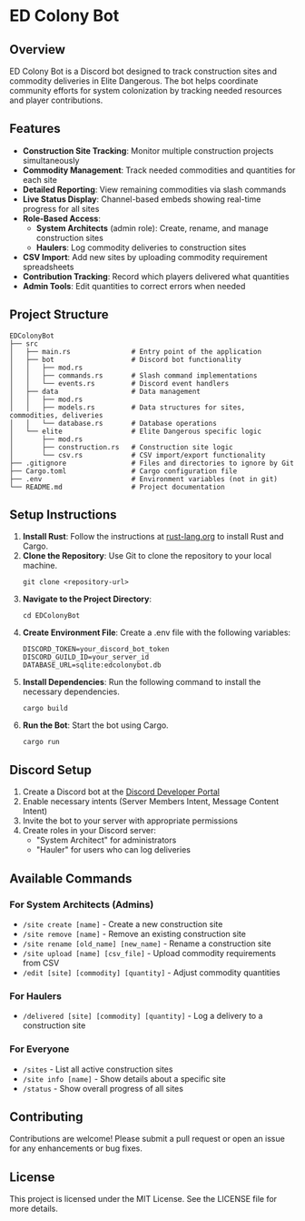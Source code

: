 # ED Colony Bot

## Overview
ED Colony Bot is a Discord bot designed to track construction sites and commodity deliveries in Elite Dangerous. The bot helps coordinate community efforts for system colonization by tracking needed resources and player contributions.

## Features
- **Construction Site Tracking**: Monitor multiple construction projects simultaneously
- **Commodity Management**: Track needed commodities and quantities for each site
- **Detailed Reporting**: View remaining commodities via slash commands
- **Live Status Display**: Channel-based embeds showing real-time progress for all sites
- **Role-Based Access**:
  - **System Architects** (admin role): Create, rename, and manage construction sites
  - **Haulers**: Log commodity deliveries to construction sites
- **CSV Import**: Add new sites by uploading commodity requirement spreadsheets
- **Contribution Tracking**: Record which players delivered what quantities
- **Admin Tools**: Edit quantities to correct errors when needed

## Project Structure
```
EDColonyBot
├── src
│   ├── main.rs               # Entry point of the application
│   ├── bot                   # Discord bot functionality
│   │   ├── mod.rs
│   │   ├── commands.rs       # Slash command implementations
│   │   └── events.rs         # Discord event handlers
│   ├── data                  # Data management
│   │   ├── mod.rs
│   │   ├── models.rs         # Data structures for sites, commodities, deliveries
│   │   └── database.rs       # Database operations
│   └── elite                 # Elite Dangerous specific logic
│       ├── mod.rs
│       ├── construction.rs   # Construction site logic
│       └── csv.rs            # CSV import/export functionality
├── .gitignore                # Files and directories to ignore by Git
├── Cargo.toml                # Cargo configuration file
├── .env                      # Environment variables (not in git)
└── README.md                 # Project documentation
```

## Setup Instructions
1. **Install Rust**: Follow the instructions at [rust-lang.org](https://www.rust-lang.org/tools/install) to install Rust and Cargo.
2. **Clone the Repository**: Use Git to clone the repository to your local machine.
   ```
   git clone <repository-url>
   ```
3. **Navigate to the Project Directory**:
   ```
   cd EDColonyBot
   ```
4. **Create Environment File**: Create a .env file with the following variables:
   ```
   DISCORD_TOKEN=your_discord_bot_token
   DISCORD_GUILD_ID=your_server_id
   DATABASE_URL=sqlite:edcolonybot.db
   ```
5. **Install Dependencies**: Run the following command to install the necessary dependencies.
   ```
   cargo build
   ```
6. **Run the Bot**: Start the bot using Cargo.
   ```
   cargo run
   ```

## Discord Setup
1. Create a Discord bot at the [Discord Developer Portal](https://discord.com/developers/applications)
2. Enable necessary intents (Server Members Intent, Message Content Intent)
3. Invite the bot to your server with appropriate permissions
4. Create roles in your Discord server:
   - "System Architect" for administrators
   - "Hauler" for users who can log deliveries

## Available Commands

### For System Architects (Admins)
- `/site create [name]` - Create a new construction site
- `/site remove [name]` - Remove an existing construction site
- `/site rename [old_name] [new_name]` - Rename a construction site
- `/site upload [name] [csv_file]` - Upload commodity requirements from CSV
- `/edit [site] [commodity] [quantity]` - Adjust commodity quantities

### For Haulers
- `/delivered [site] [commodity] [quantity]` - Log a delivery to a construction site

### For Everyone
- `/sites` - List all active construction sites
- `/site info [name]` - Show details about a specific site
- `/status` - Show overall progress of all sites

## Contributing
Contributions are welcome! Please submit a pull request or open an issue for any enhancements or bug fixes.

## License
This project is licensed under the MIT License. See the LICENSE file for more details.